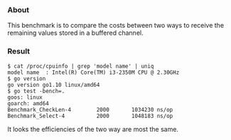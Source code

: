 
### About

This benchmark is to compare the costs between two ways to receive
the remaining values stored in a buffered channel.

### Result

```
$ cat /proc/cpuinfo | grep 'model name' | uniq
model name	: Intel(R) Core(TM) i3-2350M CPU @ 2.30GHz
$ go version
go version go1.10 linux/amd64
$ go test -bench=.
goos: linux
goarch: amd64
Benchmark_CheckLen-4   	    2000	   1034230 ns/op
Benchmark_Select-4     	    2000	   1048183 ns/op
```

It looks the efficiencies of the two way are most the same.


